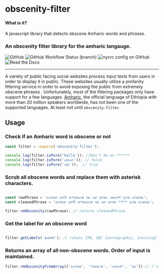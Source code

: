 # obscenity-filter


#### What is it? 
A javascript library that detects obscene Amharic words and phrases.

### An obscenity filter library for the amharic langauge. 
![GitHub](https://img.shields.io/github/license/bruk3/obscenity-filter)
![GitHub Workflow Status (branch)](https://img.shields.io/github/workflow/status/bruk3/obscenity-filter/CI/main)
![nycrc config on GitHub](https://img.shields.io/nycrc/bruk3/obscenity-filter?config=.nycrc.json)
![Read the Docs](https://img.shields.io/readthedocs/j-parser)


---
A variety of public facing social websites process input texts from users in order to display it in public. These websites usually utilize a profanity filtering service in order to avoid exposing the public from extremely obscene phrases . Unfortunately, most of the filtering packages only have support for a few languages. [Amharic](https://en.wikipedia.org/wiki/Amharic), the official language of Ethiopia with more than 20 million speakers worldwide, has not been one of the supported languages. At least not until `obscenity-filter`.


## Usage


### Check if an Amharic word is obscene or not
```js
const filter = require('obscenity-filter');

console.log(filter.isPure('hello')); //Don't be an ******
console.log(filter.isPure('ብድሬን')); // false
console.log(filter.isPure('ብድ'));  // true
```

### Scrub all obscene words and replace them with asterisk characters.
```js

const rawPhrase = 'አንዳንድ ሰዎች በማህበራዊ ገጽ ላይ እየገቡ ብዳታም እያሉ ይሳደባሉ';
const cleanedPhrase = 'አንዳንድ ሰዎች በማህበራዊ ገጽ ላይ እየገቡ **** እያሉ ይሳደባሉ';

filter.rmObscenity(rawPhrase); // returns cleanedPhrase
```

### Get the label for an obscene word
```js

filter.getLabels('ልብዳቹ'); // retuns [PN, IN] [pornographic, insuting]
```

### Returns an array of all non-obscene words. Order of input is maintained.

```js
filter.rmObscenityFromArray(['አንዳንድ', 'ማህበራዊ', 'ብዳታም', 'ገጽ']) // ['አንዳንድ', 'ማህበራዊ', 'ገጽ']
```